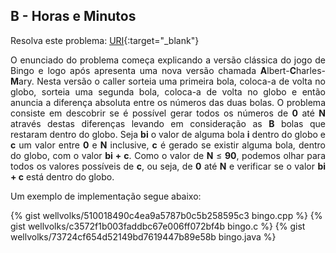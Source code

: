 
## B - Horas e Minutos

Resolva este problema:
[URI][uri-1300]{:target="_blank"}

<p align="justify">
O enunciado do problema começa explicando a versão clássica do jogo de Bingo e logo após apresenta uma nova versão chamada <b>A</b>lbert-<b>C</b>harles-<b>M</b>ary.  Nesta versão o caller sorteia uma primeira bola, coloca-a de volta no globo, sorteia uma segunda bola, coloca-a de volta no globo e então anuncia a diferença absoluta entre os números das duas bolas. O problema consiste em descobrir se é possível gerar todos os números de <b>0</b> até <b>N</b> através destas diferenças levando em consideração as <b>B</b> bolas que restaram dentro do globo.  Seja <b>bi</b> o valor de alguma bola <b>i</b> dentro do globo e <b>c</b> um valor entre <b>0</b> e <b>N</b> inclusive, <b>c</b> é gerado se existir alguma bola, dentro do globo, com o valor <b>bi + c</b>. Como o valor de <b>N</b> ≤ <b>90</b>, podemos olhar para todos os valores possíveis de <b>c</b>, ou seja, de <b>0</b> até <b>N</b> e verificar se o valor <b>bi + c</b> está dentro do globo.
</p>
Um exemplo de implementação segue abaixo:

{% gist wellvolks/510018490c4ea9a5787b0c5b258595c3 bingo.cpp %}
{% gist wellvolks/c3572f1b003faddbc67e006ff072bf4b bingo.c %}
{% gist wellvolks/73724cf654d52149bd7619447b89e58b bingo.java %}


[uri-1300]:		https://www.urionlinejudge.com.br/judge/pt/problems/view/1300
